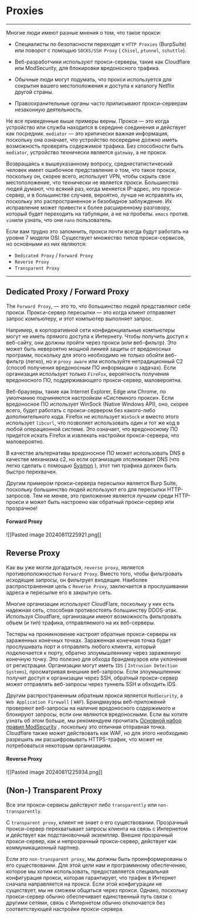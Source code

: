 
# Proxies

---

Многие люди имеют разные мнения о том, что такое прокси:

- Специалисты по безопасности переходят к `HTTP Proxies` (BurpSuite) или поворот с помощью `SOCKS/SSH Proxy` ( `Chisel`, `ptunnel`, `sshuttle`).
    
- Веб-разработчики используют прокси-серверы, такие как Cloudflare или ModSecurity, для блокировки вредоносного трафика.
    
- Обычные люди могут подумать, что прокси используется для сокрытия вашего местоположения и доступа к каталогу Netflix другой страны.
    
- Правоохранительные органы часто приписывают прокси-серверам незаконную деятельность.
    

Не все приведенные выше примеры верны. Прокси — это когда устройство или служба находится в середине соединения и действует как посредник. `mediator` — это критически важная информация, поскольку она означает, что устройство посередине должно иметь возможность проверять содержимое трафика. Без способности быть `mediator`, устройство технически является `gateway`, а не прокси.

Возвращаясь к вышеуказанному вопросу, среднестатистический человек имеет ошибочное представление о том, что такое прокси, поскольку он, скорее всего, использует VPN, чтобы скрыть свое местоположение, что технически не является прокси. Большинство людей думают, что всякий раз, когда меняется IP-адрес, это прокси-сервер, и в большинстве случаев, вероятно, лучше не исправлять их, поскольку это распространенное и безобидное заблуждение. Их исправление может привести к более расширенному разговору, который будет переходить на табуляции, а не на пробелы. `emacs` против. `vim`или узнать, что они `nano` пользователь.

Если вам трудно это запомнить, прокси почти всегда будут работать на уровне 7 модели OSI. Существует множество типов прокси-сервисов, но основными из них являются:

- `Dedicated Proxy` / `Forward Proxy`
- `Reverse Proxy`
- `Transparent Proxy`

---

## Dedicated Proxy / Forward Proxy

The `Forward Proxy`, — это то, что большинство людей представляют себе прокси. Прокси-сервер пересылки — это когда клиент отправляет запрос компьютеру, и этот компьютер выполняет запрос.

Например, в корпоративной сети конфиденциальные компьютеры могут не иметь прямого доступа к Интернету. Чтобы получить доступ к веб-сайту, они должны пройти через прокси (или веб-фильтр). Это может быть невероятно мощной линией защиты от вредоносных программ, поскольку для этого необходимо не только обойти веб-фильтр (легко), но и `proxy aware` или используйте нетрадиционный C2 (способ получения вредоносным ПО информации о задачах). Если организация использует только `FireFox`, вероятность получения вредоносного ПО, поддерживающего прокси-сервер, маловероятна.

Веб-браузеры, такие как Internet Explorer, Edge или Chrome, по умолчанию подчиняются настройкам «Системного прокси». Если вредоносное ПО использует WinSock (Native Windows API), оно, скорее всего, будет работать с прокси-сервером без какого-либо дополнительного кода. Firefox не использует `WinSock` и вместо этого использует `libcurl`, что позволяет использовать один и тот же код в любой операционной системе. Это означает, что вредоносному ПО придется искать Firefox и извлекать настройки прокси-сервера, что маловероятно.

В качестве альтернативы вредоносное ПО может использовать DNS в качестве механизма c2, но если организация отслеживает DNS (что легко сделать с помощью [Sysmon](https://medium.com/falconforce/sysmon-11-dns-improvements-and-filedelete-events-7a74f17ca842) ), этот тип трафика должен быть быстро перехвачен.

Другим примером прокси-сервера пересылки является Burp Suite, поскольку большинство людей используют его для пересылки HTTP-запросов. Тем не менее, это приложение является лучшим среди HTTP-прокси и может быть настроено как обратный прокси-сервер или прозрачное!

#### Forward Proxy

![[Pasted image 20240811225921.png]]

## Reverse Proxy

Как вы уже могли догадаться, `reverse proxy`, является противоположностью `Forward Proxy`. Вместо того, чтобы фильтровать исходящие запросы, он фильтрует входящие. Наиболее распространенная цель с `Reverse Proxy`, заключается в прослушивании адреса и пересылке его в закрытую сеть.

Многие организации используют CloudFlare, поскольку у них есть надежная сеть, способная противостоять большинству DDOS-атак. Используя Cloudflare, организации имеют возможность фильтровать объем (и тип) трафика, отправляемого на их веб-серверы.

Тестеры на проникновение настроят обратные прокси-серверы на зараженных конечных точках. Зараженная конечная точка будет прослушивать порт и отправлять любого клиента, который подключается к порту, обратно злоумышленнику через зараженную конечную точку. Это полезно для обхода брандмауэров или уклонения от регистрации. Организации могут иметь `IDS` ( `Intrusion Detection Systems`), просматривая внешние веб-запросы. Если злоумышленник получит доступ к организации через SSH, обратный прокси-сервер может отправлять веб-запросы через туннель SSH и обходить IDS.

Другим распространенным обратным прокси является `ModSecurity`, а `Web Application Firewall` ( `WAF`). Брандмауэры веб-приложений проверяют веб-запросы на наличие вредоносного содержимого и блокируют запросы, если они являются вредоносными. Если вы хотите узнать об этом больше, мы рекомендуем прочитать [Основной набор правил ModSecurity](https://owasp.org/www-project-modsecurity-core-rule-set/) , поскольку это отличная отправная точка. Cloudflare также может действовать как WAF, но для этого необходимо разрешить им расшифровывать HTTPS-трафик, что может не потребоваться некоторым организациям.

#### Reverse Proxy

![[Pasted image 20240811225934.png]]

## (Non-) Transparent Proxy

Все эти прокси-сервисы действуют либо `transparently` или `non-transparently`.

С `transparent proxy`, клиент не знает о его существовании. Прозрачный прокси-сервер перехватывает запросы клиента на связь с Интернетом и действует как подстановочный экземпляр. Внешне прозрачный прокси-сервер, как и непрозрачный прокси-сервер, действует как коммуникационный партнер.

Если это `non-transparent proxy`, мы должны быть проинформированы о его существовании. Для этой цели нам и программному обеспечению, которое мы хотим использовать, предоставляется специальная конфигурация прокси, которая гарантирует, что трафик в Интернет сначала направляется на прокси. Если этой конфигурации не существует, мы не сможем общаться через прокси. Однако, поскольку прокси-сервер обычно обеспечивает единственный путь связи с другими сетями, связь с Интернетом обычно отключается без соответствующей настройки прокси-сервера.